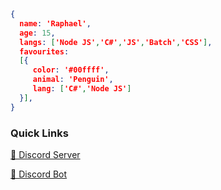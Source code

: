 ```json
{
  name: 'Raphael',
  age: 15,
  langs: ['Node JS','C#','JS','Batch','CSS'],
  favourites:
  [{
     color: '#00ffff',
     animal: 'Penguin',
     lang: ['C#','Node JS']
  }],
}
```
### Quick Links

[🔗 Discord Server](https://dsc.gg/polar69)

[🔗 Discord Bot](https://dsc.gg/rumpy)
